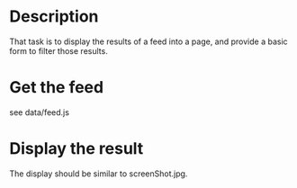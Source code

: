 # Description
That task is to display the results of a feed into a page, and provide a basic form to filter those results.

# Get the feed

see data/feed.js

# Display the result

The display should be similar to screenShot.jpg.
